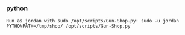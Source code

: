 
### python
```
Run as jordan with sudo /opt/scripts/Gun-Shop.py: sudo -u jordan PYTHONPATH=/tmp/shop/ /opt/scripts/Gun-Shop.py
```

